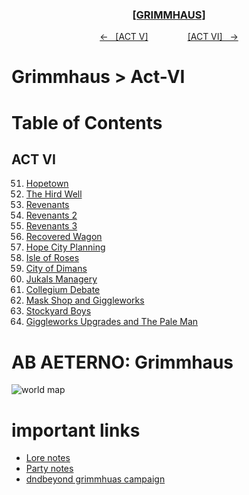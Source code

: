 <div align="center">
  <h3 align="center"><a href="https://github.com/h-griffin/dnd-notes/blob/main/grimmhaus/" >[GRIMMHAUS]</a></h3>
  <p align="center">
    <a href="https://github.com/h-griffin/dnd-notes/blob/main/grimmhaus/act-V" >&larr; &nbsp; [ACT V]</a>
    &nbsp;&nbsp;&nbsp;&nbsp;&nbsp;&nbsp;&nbsp;&nbsp;&nbsp;&nbsp;&nbsp;&nbsp;&nbsp;&nbsp;
    <a href="https://github.com/h-griffin/dnd-notes/blob/main/grimmhaus/act-VI" >[ACT VI] &nbsp; &rarr;</a>
  </p>
</div>

# Grimmhaus > Act-VI

# Table of Contents
## ACT VI
51. [Hopetown](./24-06-19.md)
52. [The Hird Well](./24-06-26.md)
53. [Revenants](./24-07-03.md)
54. [Revenants 2](./24-07-10.md)
55. [Revenants 3](./24-07-17.md)
56. [Recovered Wagon](./24-07-24.md)
57. [Hope City Planning](./24-07-31.md)
58. [Isle of Roses](./24-08-07.md)
59. [City of Dimans](./24-08-14.md)
60. [Jukals Managery](./24-08-21.md)
61. [Collegium Debate](./24-08-26.md)
62. [Mask Shop and Giggleworks](./24-09-04.md)
63. [Stockyard Boys](./24-09-11.md)
64. [Giggleworks Upgrades and The Pale Man](./24-09-18.md)

# AB AETERNO: Grimmhaus
![world map](../../assets/Ab_Aeterno_World_Map.png)

# important links
- [Lore notes](./lore.md)
- [Party notes](./party.md)
- [dndbeyond grimmhuas campaign](https://www.dndbeyond.com/campaigns/4131697)
